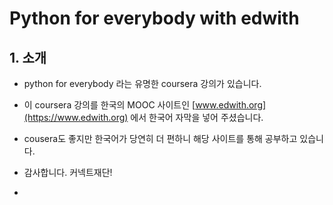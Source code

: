 # Python for everybody with edwith

## 1. 소개
- python for everybody 라는 유명한 coursera 강의가 있습니다. 
- 이 coursera 강의를 한국의 MOOC 사이트인 [www.edwith.org](https://www.edwith.org) 에서 한국어 자막을 넣어 주셨습니다.
- cousera도 좋지만 한국어가 당연히 더 편하니 해당 사이트를 통해 공부하고 있습니다.
- 감사합니다. 커넥트재단!

- 
